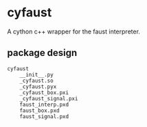 # cyfaust

A cython c++ wrapper for the faust interpreter.


## package design


```
cyfaust
	__init__.py
	_cyfaust.so
	_cyfaust.pyx
	_cyfaust_box.pxi
	_cyfaust_signal.pxi
	faust_interp.pxd
	faust_box.pxd
	faust_signal.pxd
```

